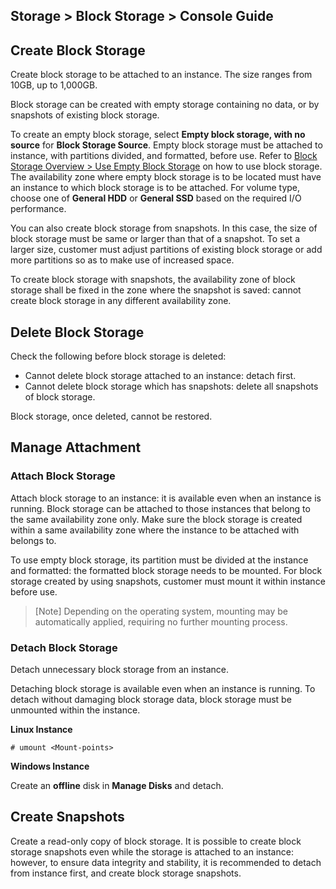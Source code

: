 ## Storage > Block Storage > Console Guide 

## Create Block Storage

Create block storage to be attached to an instance. The size ranges from 10GB, up to 1,000GB. 

Block storage can be created with empty storage containing no data, or by snapshots of existing block storage.  

To create an empty block storage, select **Empty block storage, with no source** for **Block Storage Source**. Empty block storage must be attached to instance, with partitions divided, and formatted, before use.  Refer to [Block Storage Overview > Use Empty Block Storage](/Storage/Block%20Storage/en/overview/#_1) on how to use block storage. The availability zone where empty block storage is to be located must have an instance to which block storage is to be attached. For volume type, choose one of **General HDD** or **General SSD** based on the required I/O performance.

You can also create block storage from snapshots. In this case, the size of block storage must be same or larger than that of a snapshot. To set a larger size, customer must adjust partitions of existing block storage or add more partitions so as to make use of increased space. 

To create block storage with snapshots, the availability zone of block storage shall be fixed in the zone where the snapshot is saved:  cannot create block storage in any different availability zone.   

## Delete Block Storage 

Check the following before block storage is deleted: 

* Cannot delete block storage attached to an instance: detach first. 
* Cannot delete block storage which has snapshots: delete all snapshots of block storage. 

Block storage, once deleted, cannot be restored. 

## Manage Attachment 

### Attach Block Storage

Attach block storage to an instance: it is available even when an instance is running. Block storage can be attached to those instances that belong to the same availability zone only. Make sure the block storage is created within a same availability zone where the instance to be attached with belongs to. 

To use empty block storage, its partition must be divided at the instance and formatted: the formatted block storage needs to be mounted. For block storage created by using snapshots, customer must mount it within instance before use. 

> [Note]
> Depending on the operating system, mounting may be automatically applied, requiring no further mounting process. 

### Detach Block Storage

Detach unnecessary block storage from an instance. 

Detaching block storage is available even when an instance is running. To detach without damaging block storage data, block storage must be unmounted within the instance. 

**Linux Instance**

	# umount <Mount-points>

**Windows Instance**

Create an **offline** disk in **Manage Disks** and detach.  

## Create Snapshots 

Create a read-only copy of block storage. It is possible to create block storage snapshots even while the storage is attached to an instance: however, to ensure data integrity and stability, it is recommended to detach from instance first, and create block storage snapshots.  
